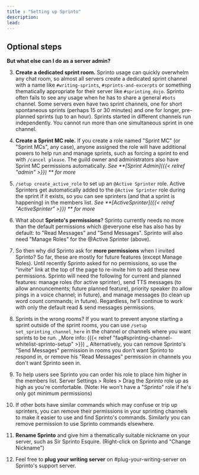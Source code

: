 ```yaml
---
title : "Setting up Sprinto"
description: 
lead: 
---
```

## Optional steps

**But what else can I do as a server admin?**

3. **Create a dedicated sprint room.** Sprinto usage can quickly overwhelm any chat room, so almost all servers create a dedicated sprint channel with a name like `#writing-sprints`, `#sprints-and-excerpts` or something thematically appropriate for their server like `#sprinting_dojo`. Sprinto often fails to see any usage when he has to share a general `#bots` channel. Some servers even have two sprint channels, one for short spontaneous sprints (perhaps 15 or 30 minutes) and one for longer, pre-planned sprints (up to an hour). Sprints started in different channels run independently. You cannot run more than one simultaneous sprint in one channel.

4. **Create a Sprint MC role.** If you create a role named "Sprint MC" (or "Sprint MCs", any case), anyone assigned the role will have additional powers to help run and manage sprints, such as forcing a sprint to end with `/cancel please`. The guild owner and administrators also have Sprint MC permissions automatically. _See **[Sprint Admin]({{< relref "admin" >}}) ** for more_

5. `/setup create_active_role` to set up an `@Active Sprinter` role. Active Sprinters get automatically added to the `@Active Sprinter` role during the sprint if it exists, so you can see sprinters (and that a sprint is happening) in the members list. _See **[ActiveSprinter]({{< relref "ActiveSprinter" >}}) ** for more_

6. What about **Sprinto's permissions**? Sprinto currently needs no more than the default permissions which @everyone else has also has by default: to "Read Messages" and "Send Messages". Sprinto will also need "Manage Roles" for the @Active Sprinter (above).

7. So then why did Sprinto ask for **more permissions** when I invited Sprinto? So far, these are mostly for future features (except Manage Roles). Until recently Sprinto asked for no permissions, so use the "invite" link at the top of the page to re-invite him to add these new permissions. Sprinto will need the following for current and planned features: manage roles (for active sprinter), send TTS messages (to allow announcements; future planned feature), priority speaker (to allow pings in a voice channel; in future), and manage messages (to clean up word count commands; in future). Regardless, he'll continue to work with only the default read & send messages permissions.

8. Sprints in the wrong rooms? If you want to prevent anyone starting a sprint outside of the sprint rooms, you can use `/setup set_sprinting_channel_here` in the channel or channels where you want sprints to be run. _More info: ({{< relref "faq#sprinting-channel-whitelist-sprinto-setup" >}}) _ Alternatively, you can remove Sprinto's "Send Messages" permission in rooms you don't want Sprinto to respond in, or remove his "Read Messages" permission in channels you don't want Sprinto seen in.

9. To help users see Sprinto you can order his role to place him higher in the members list. Server Settings > Roles > Drag the _Sprinto_ role up as high as you're comfortable. (Note: He won't have a "Sprinto" role if he's only got minimum permissions)

10. If other bots have similar commands which may confuse or trip up sprinters, you can remove their permissions in your sprinting channels to make it easier to use and find Sprinto's commands. Similarly you can remove permission to use Sprinto commands elsewhere.

11. **Rename Sprinto** and give him a thematically suitable nickname on your server, such as Sir Sprinto Esquire. (Right-click on Sprinto and "Change Nickname")

12. Feel free to **plug your writing server** on #plug-your-writing-server on Sprinto's support server.
